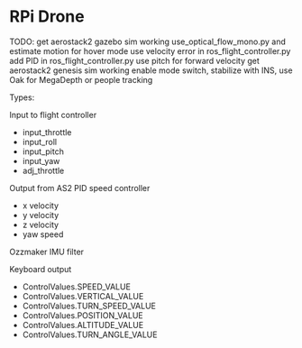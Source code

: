 
# RPi Drone


TODO:
get aerostack2 gazebo sim working
use_optical_flow_mono.py and estimate motion for hover mode
use velocity error in ros_flight_controller.py
add PID in ros_flight_controller.py use pitch for forward velocity
get aerostack2 genesis sim working
enable mode switch, stabilize with INS, use Oak for MegaDepth or people tracking




Types:

Input to flight controller
- input_throttle
- input_roll
- input_pitch
- input_yaw
- adj_throttle

Output from AS2 PID speed controller
- x velocity
- y velocity
- z velocity
- yaw speed

Ozzmaker IMU filter

Keyboard output
- ControlValues.SPEED_VALUE
- ControlValues.VERTICAL_VALUE
- ControlValues.TURN_SPEED_VALUE
- ControlValues.POSITION_VALUE
- ControlValues.ALTITUDE_VALUE
- ControlValues.TURN_ANGLE_VALUE

